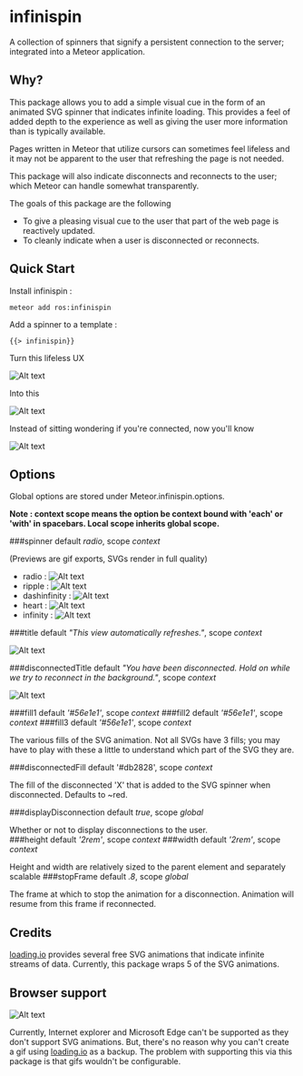 # infinispin

A collection of spinners that signify a persistent connection to the server; integrated into a Meteor application.

## Why?

This package allows you to add a simple visual cue in the form of an animated SVG spinner that indicates infinite loading.  This provides a feel of added depth to the experience as well as giving the user more information than is typically available.

Pages written in Meteor that utilize cursors can sometimes feel lifeless and it may not be apparent to the user that refreshing the page is not needed.

This package will also indicate disconnects and reconnects to the user; which Meteor can handle somewhat transparently. 

The goals of this package are the following

* To give a pleasing visual cue to the user that part of the web page is reactively updated.
* To cleanly indicate when a user is disconnected or reconnects.
     
## Quick Start

Install infinispin :

    meteor add ros:infinispin

Add a spinner to a template :

    {{> infinispin}}

Turn this lifeless UX

![Alt text](http://i.imgur.com/9wmoQ2a.png "A PNG for lack of responsiveness")

Into this

![Alt text](http://i.imgur.com/kp8ltox.gif "This one is a gif!")

Instead of sitting wondering if you're connected, now you'll know

![Alt text](http://i.imgur.com/pJt7owY.gif "Disconnected from Meteor server")

## Options

Global options are stored under Meteor.infinispin.options.

**Note : context scope means the option be context bound with 'each' or 'with' in spacebars.  Local scope inherits global scope.**

###spinner
default *radio*, scope *context*

(Previews are gif exports, SVGs render in full quality)

* radio : ![Alt text](http://i.imgur.com/18e0aR6.gif "radio")
* ripple : ![Alt text](http://i.imgur.com/V5GyJvB.gif?1 "ripple")
* dashinfinity : ![Alt text](http://i.imgur.com/WWXBjtY.gif?1 "dashinfinity")
* heart : ![Alt text](http://i.imgur.com/y2JKOJ3.gif "heart")
* infinity : ![Alt text](http://i.imgur.com/yAaBNSk.gif "infinity")

###title 
default *"This view automatically refreshes."*, scope *context*

![Alt text](http://i.imgur.com/x1rZW3a.png "This view automatically refreshes.")

###disconnectedTitle 
default *"You have been disconnected.  Hold on while we try to reconnect in the background."*, scope *context*

![Alt text](http://i.imgur.com/10yOXKZ.png "This view automatically refreshes.")

###fill1 
default *'#56e1e1'*, scope *context*
###fill2 
default *'#56e1e1'*, scope *context*
###fill3 
default *'#56e1e1'*, scope *context*

The various fills of the SVG animation.  Not all SVGs have 3 fills; you may have to play with these a little to understand which part of the SVG they are.

###disconnectedFill 
default '#db2828', scope *context*

The fill of the disconnected 'X' that is added to the SVG spinner when disconnected.  Defaults to ~red.

###displayDisconnection 
default *true*, scope *global*

Whether or not to display disconnections to the user.  
###height 
default *'2rem'*, scope *context*
###width 
default *'2rem'*, scope *context*

Height and width are relatively sized to the parent element and separately scalable
###stopFrame 
default *.8*, scope *global* 

The frame at which to stop the animation for a disconnection.  Animation will resume from this frame if reconnected.

## Credits

[loading.io](http://loading.io) provides several free SVG animations that indicate infinite streams of data.  Currently, this package wraps 5 of the SVG animations.

## Browser support

![Alt text](http://i.imgur.com/KzGxYTX.png "RIP IE, Edge, Microsoft.")

Currently, Internet explorer and Microsoft Edge can't be supported as they don't support SVG animations.  But, there's no reason why you can't create a gif using [loading.io](http://loading.io) as a backup.  The problem with supporting this via this package is that gifs wouldn't be configurable.
    

